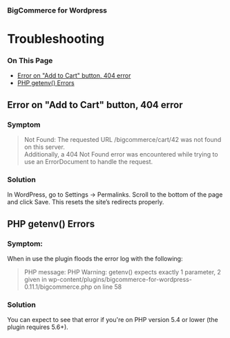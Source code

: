 <div><h3 class="sub-docs-type" id="bigcommerce-for-wordpress">BigCommerce for Wordpress</h3>
<h1 class="sub-docs-title">Troubleshooting</h1>
<div class="otp" id="no-index">
	<h3> On This Page </h3>
	<ul>
        <li><a href="#troubleshooting_add-cart-error">Error on "Add to Cart" button, 404 error</a></li>
        <li><a href="#troubleshooting_php-getenv">PHP getenv() Errors</a></li>
	</ul>
</div>

<a href='#troubleshooting_add-cart-error' aria-hidden='true' class='block-anchor'  id='troubleshooting_add-cart-error'></a>

## Error on "Add to Cart" button, 404 error

### Symptom

> Not Found: The requested URL /bigcommerce/cart/42 was not found on this server.  
> Additionally, a 404 Not Found error was encountered while trying to use an ErrorDocument to handle the request.

### Solution
In WordPress, go to Settings → Permalinks. Scroll to the bottom of the page and click Save. This resets the site’s redirects properly.



<a href='#troubleshooting_php-getenv' aria-hidden='true' class='block-anchor'  id='troubleshooting_php-getenv'></a>

## PHP getenv() Errors

### Symptom: 
When in use the plugin floods the error log with the following:


> PHP message: PHP Warning: getenv() expects exactly 1 parameter, 2 given in wp-content/plugins/bigcommerce-for-wordpress-0.11.1/bigcommerce.php on line 58


### Solution
You can expect to see that error if you're on PHP version 5.4 or lower (the plugin requires 5.6+).

